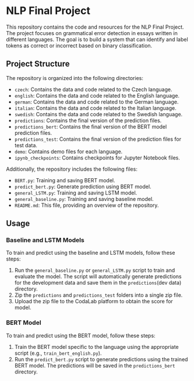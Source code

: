 # NLP Final Project

This repository contains the code and resources for the NLP Final Project. The project focuses on grammatical error detection in essays written in different languages. The goal is to build a system that can identify and label tokens as correct or incorrect based on binary classification.

## Project Structure

The repository is organized into the following directories:

- `czech`: Contains the data and code related to the Czech language.
- `english`: Contains the data and code related to the English language.
- `german`: Contains the data and code related to the German language.
- `italian`: Contains the data and code related to the Italian language.
- `swedish`: Contains the data and code related to the Swedish language.
- `predictions`: Contains the final version of the prediction files.
- `predictions_bert`: Contains the final version of the BERT model prediction files.
- `predictions_test`: Contains the final version of the prediction files for test data.
- `demo`: Contains demo files for each language.
- `ipynb_checkpoints`: Contains checkpoints for Jupyter Notebook files.

Additionally, the repository includes the following files:

- `BERT.py`: Training and saving BERT model.
- `predict_bert.py`: Generate prediction using BERT model.
- `general_LSTM.py`: Training and saving LSTM model.
- `general_baseline.py`: Training and saving baseline model.
- `README.md`: This file, providing an overview of the repository.

## Usage

### Baseline and LSTM Models

To train and predict using the baseline and LSTM models, follow these steps:

1. Run the `general_baseline.py` or `general_LSTM.py` script to train and evaluate the model. The script will automatically generate predictions for the development data and save them in the `predictions`(dev data) directory.
2. Zip the `predictions` and `predictions_test` folders into a single zip file.
3. Upload the zip file to the CodaLab platform to obtain the score for model.

### BERT Model

To train and predict using the BERT model, follow these steps:

1. Train the BERT model specific to the language using the appropriate script (e.g., `train_bert_english.py`).
2. Run the `predict_bert.py` script to generate predictions using the trained BERT model. The predictions will be saved in the `predictions_bert` directory.



